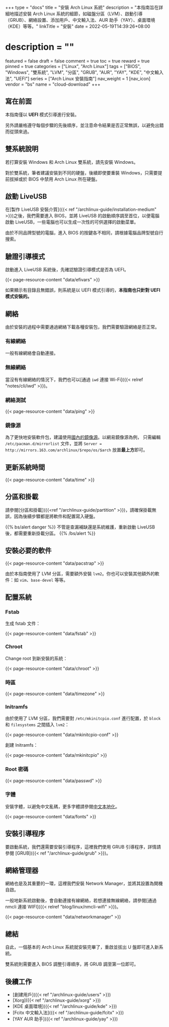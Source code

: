 +++
type = "docs"
title = "安裝 Arch Linux 系統"
description = "本指南旨在詳細地描述安裝 Arch Linux 系統的細節，如磁盤分區（LVM）、啟動引導（GRUB）、網絡設置、添加用戶、中文輸入法、AUR 助手（YAY）、桌面環境（KDE）等等。"
linkTitle = "安裝"
date = 2022-05-19T14:39:26+08:00
# description = ""
featured = false
draft = false
comment = true
toc = true
reward = true
pinned = true
categories = ["Linux", "Arch Linux"]
tags = ["BIOS", "Windows", "雙系統", "LVM", "分區", "GRUB", "AUR", "YAY", "KDE", "中文輸入法", "UEFI"]
series = ["Arch Linux 安裝指南"]
nav_weight = 1
[nav_icon]
vendor = "bs"
name = "cloud-download"
+++

## 寫在前面

本指南僅以 **UEFI** 模式引導進行安裝。

另外請嚴格遵守每個步驟的先後順序，並注意命令結果是否正常無誤，以避免出錯而從頭來過。

## 雙系統說明

若打算安裝 Windows 和 Arch Linux 雙系統，請先安裝 Windows。

對於雙系統，筆者建議安裝到不同的硬盤，後續即使要重裝 Windows，只需要提前拔掉或於 BIOS 中禁用 Arch Linux 所在硬盤。

## 啟動 LiveUSB

在[製作 LiveUSB 安裝介質]({{< ref "/archlinux-guide/installation-medium" >}})之後，我們需要進入 BIOS，並將 LiveUSB 的啟動順序調至首位，以便電腦啟動 LiveUSB，一些電腦也可以生成一次性的可供選擇的啟動菜單。

由於不同品牌型號的電腦，進入 BIOS 的按鍵各不相同，請根據電腦品牌型號自行搜索。

## 驗證引導模式

啟動進入 LiveUSB 系統後，先確認驗證引導模式是否為 UEFI。

{{< page-resource-content "data/efivars" >}}

如果顯示有目錄且無錯誤，則系統是以 UEFI 模式引導的，**本指南也只針對 UEFI 模式安裝的。**

## 網絡

由於安裝的過程中需要通過網絡下載各種安裝包，我們需要驗證網絡是否正常。

### 有線網絡

一般有線網絡會自動連接。

### 無線網絡

當沒有有線網絡的情況下，我們也可以[通過 `iwd` 連接 Wi-Fi]({{< relref "notes/cli/iwd" >}})。

### 網絡測試

{{< page-resource-content "data/ping" >}}

### 鏡像源

為了更快地安裝軟件包，建議使用[國內的鏡像源](https://archlinux.org/mirrorlist/?country=CN&protocol=http&protocol=https&ip_version=4&use_mirror_status=on)。以網易鏡像源為例，
只需編輯 `/etc/pacman.d/mirrorlist` 文件，並將 `Server = http://mirrors.163.com/archlinux/$repo/os/$arch` 放置**最上方**即可。

## 更新系統時間

{{< page-resource-content "data/time" >}}

## 分區和掛載

請參閱[分區和掛載]({{<ref "/archlinux-guide/partition" >}})，請確保掛載無誤，因為後續步驟都是將軟件和配置寫入硬盤。

{{% bs/alert danger %}}
不管是查漏補缺還是系統維護，重新啟動 LiveUSB 後，都需要重新掛載分區。
{{% /bs/alert %}}

## 安裝必要的軟件

{{< page-resource-content "data/pacstrap" >}}

由於本指南使用了 LVM 分區，需要額外安裝 `lvm2`。你也可以安裝其他額外的軟件：如 `vim`、`base-devel` 等等。

## 配置系統

### Fstab

生成 fstab 文件：

{{< page-resource-content "data/fstab" >}}

### Chroot

Change root 到新安裝的系統：

{{< page-resource-content "data/chroot" >}}

### 時區

{{< page-resource-content "data/timezone" >}}

### Initramfs

由於使用了 LVM 分區，我們需要對 `/etc/mkinitcpio.conf` 進行配置，於 `block` 和 `filesystems` 之間插入 `lvm2`：

{{< page-resource-content "data/mkinitcpio-conf" >}}

創建 Initramfs：

{{< page-resource-content "data/mkinitcpio" >}}

### Root 密碼

{{< page-resource-content "data/passwd" >}}

### 字體

安裝字體，以避免中文亂碼，更多字體請參閱[中文本地化](https://wiki.archlinux.org/title/Localization/Chinese#Fonts)。

{{< page-resource-content "data/fonts" >}}

## 安裝引導程序

要啟動系統，我們還需要安裝引導程序，這裡我們使用 GRUB 引導程序，詳情請參閱 [GRUB]({{< ref "/archlinux-guide/grub" >}})。

## 網絡管理器

網絡也是及其重要的一環，這裡我們安裝 Network Manager，並將其設置為開機自啟。

一般地新系統啟動後，會自動連接有線網絡，若想連接無線網絡，請參閱[通過 nmcli 連接 WIFI]({{< relref "blog/linux/nmcli-wifi" >}})。

{{< page-resource-content "data/networkmanager" >}}

## 總結

自此，一個基本的 Arch Linux 系統就安裝完畢了，重啟並拔出 U 盤即可進入新系統。

雙系統則需要進入 BIOS 調整引導順序，將 GRUB 調至第一位即可。

## 後續工作

- [創建用戶]({{< ref "/archlinux-guide/users" >}})
- [Xorg]({{< ref "/archlinux-guide/xorg" >}})
- [KDE 桌面環境]({{< ref "/archlinux-guide/kde" >}})
- [Fcitx 中文輸入法]({{< ref "/archlinux-guide/fcitx" >}})
- [YAY AUR 助手]({{< ref "/archlinux-guide/yay" >}})
